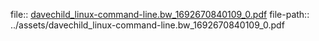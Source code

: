 file:: [davechild_linux-command-line.bw_1692670840109_0.pdf](../assets/davechild_linux-command-line.bw_1692670840109_0.pdf)
file-path:: ../assets/davechild_linux-command-line.bw_1692670840109_0.pdf
